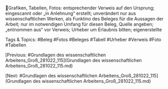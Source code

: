 Grafiken, Tabellen, Fotos: entsprechender Verweis auf den Ursprung; 
eingescannt oder „in Anlehnung“ erstellt; unverändert nur aus 
wissenschaftlichen Werken, als Funktino des Beleges für die Aussagen der 
Arbeit; nur im notwendigen Umfang für diesen Beleg, Quelle angeben; 
„entnommen aus“ vor Verweis; Urheber um Erlaubnis bitten; eigenerstellte 

   Tags & Topics:
   #Beleg
   #Fotos
   #Beleges
   #Tabell
   #Urheber
   #Verweis
   #Foto
   #Tabellen

[Previous: #Grundlagen des wissenschaftlichen Arbeitens_Groß_281022_115](Grundlagen des wissenschaftlichen Arbeitens_Groß_281022_115.md)

[Next: #Grundlagen des wissenschaftlichen Arbeitens_Groß_281022_115](Grundlagen des wissenschaftlichen Arbeitens_Groß_281022_115.md)